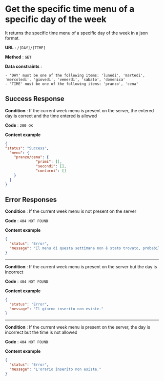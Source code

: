 # Get the specific time menu of a specific day of the week

It returns the specific time menu of a specific day of the week in a json format.

**URL** : `/[DAY]/[TIME]`

**Method** : `GET`

**Data constraints** : 

```
- 'DAY' must be one of the following items: 'lunedi', 'martedi', 'mercoledi', 'giovedi', 'venerdi', 'sabato', 'domenica'
- 'TIME' must be one of the following items: 'pranzo', 'cena'
```

## Success Response

**Condition** : If the current week menu is present on the server, the entered day is correct and the time entered is allowed

**Code** : `200 OK`

**Content example**

```json
{
"status": "Success",
  "menu": {
    "pranzo/cena": {
              "primi": [],
              "secondi": [],
              "contorni": []
    }
  }
}
```

## Error Responses

**Condition** : If the current week menu is not present on the server

**Code** : `404 NOT FOUND`

**Content example**

```json
{
  "status": "Error",
  "message": "Il menu di questa settimana non è stato trovato, probabilmente l'ERSU non lo ha ancora pubblicato."
}
```
----

**Condition** : If the current week menu is present on the server but the day is incorrect

**Code** : `404 NOT FOUND`

**Content example**
```json
{
  "status": "Error",
  "message": "Il giorno inserito non esiste."
}
```

----

**Condition** : If the current week menu is present on the server, the day is incorrect but the time is not allowed

**Code** : `404 NOT FOUND`

**Content example**

```json
{
  "status": "Error",
  "message": "L'orario inserito non esiste."
}
```
